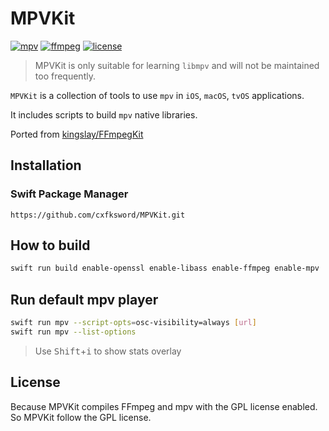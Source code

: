 # MPVKit

[![mpv](https://img.shields.io/badge/mpv-v0.37.0-blue.svg)](https://github.com/mpv-player/mpv)
[![ffmpeg](https://img.shields.io/badge/ffmpeg-n6.1.1-blue.svg)](https://github.com/FFmpeg/FFmpeg)
[![license](https://img.shields.io/github/license/cxfksword/MPVKit)](https://github.com/cxfksword/MPVKit/main/LICENSE)

> MPVKit is only suitable for learning `libmpv` and will not be maintained too frequently.

`MPVKit` is a collection of tools to use `mpv` in `iOS`, `macOS`, `tvOS` applications.

It includes scripts to build `mpv` native libraries.

Ported from [kingslay/FFmpegKit](https://github.com/kingslay/FFmpegKit)

## Installation

### Swift Package Manager

```
https://github.com/cxfksword/MPVKit.git
```

## How to build

```bash
swift run build enable-openssl enable-libass enable-ffmpeg enable-mpv
```


## Run default mpv player

```bash
swift run mpv --script-opts=osc-visibility=always [url]
swift run mpv --list-options
```

> Use <kbd>Shift</kbd>+<kbd>i</kbd> to show stats overlay

## License
Because MPVKit compiles FFmpeg and mpv with the GPL license enabled. So MPVKit follow the GPL license.
